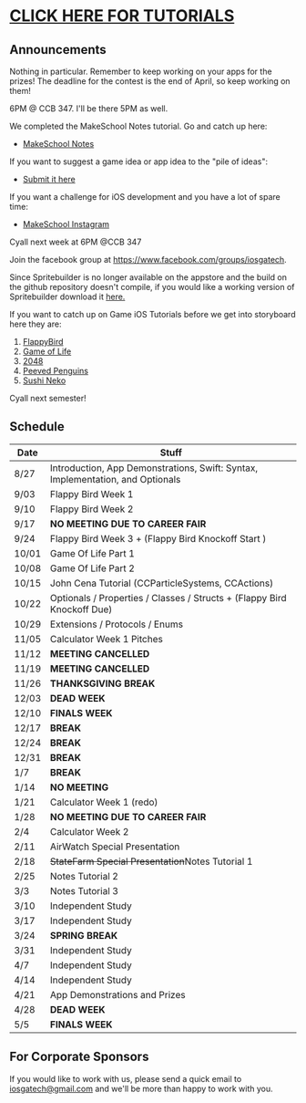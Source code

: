 # [CLICK HERE FOR TUTORIALS](tutorials)
## Announcements
Nothing in particular. Remember to keep working on your apps for the prizes! The deadline for the contest is the end of April, so keep working on them!

6PM @ CCB 347. I'll be there 5PM as well.

We completed the MakeSchool Notes tutorial. Go and catch up here:

- [MakeSchool Notes](https://www.makeschool.com/tutorials/learn-how-to-build-make-school-notes/getting-started)

If you want to suggest a game idea or app idea to the "pile of ideas":

- [Submit it here](https://docs.google.com/forms/d/1BjbHBrdtldlDpZ4R0w1lRvz6DUSEtl5Y1vQ2kQB9jW4/viewform?c=0&w=1)

If you want a challenge for iOS development and you have a lot of spare time:

- [MakeSchool Instagram](https://www.makeschool.com/tutorials/build-a-photo-sharing-app-part-1/getting-started)

Cyall next week at 6PM @CCB 347

Join the facebook group at https://www.facebook.com/groups/iosgatech.

Since Spritebuilder is no longer available on the appstore and the build on the github repository doesn't compile, if you would like a working version of Spritebuilder download it [here.](https://drive.google.com/file/d/0ByZn22RdraGhcVdfaDRuRzg0Nkk/view?usp=sharing)

If you want to catch up on Game iOS Tutorials before we get into storyboard here they are:

1. [FlappyBird](tutorials)
2. [Game of Life](https://www.makeschool.com/tutorials/learn-spritebuilder-by-building-the-game-of-life/what-game-of-life)
3. [2048](https://www.makeschool.com/tutorials/build-your-own-2048-with-spritebuilder-and-swift/getting-started)
4. [Peeved Penguins]( https://www.makeschool.com/tutorials/clone-angry-birds-with-spritebuilder-and-swift/getting-started)
5. [Sushi Neko](https://www.makeschool.com/tutorials/build-a-clone-of-timberman/getting-started)

Cyall next semester!

## Schedule
Date   | Stuff
-------| -------------
8/27   | Introduction, App Demonstrations, Swift: Syntax, Implementation, and Optionals
9/03   | Flappy Bird Week 1
9/10   | Flappy Bird Week 2
9/17   | **NO MEETING DUE TO CAREER FAIR**
9/24   | Flappy Bird Week 3 + (Flappy Bird Knockoff Start )
10/01  | Game Of Life Part 1
10/08  | Game Of Life Part 2
10/15  | John Cena Tutorial (CCParticleSystems, CCActions)
10/22  | Optionals / Properties / Classes / Structs + (Flappy Bird Knockoff Due)
10/29  | Extensions / Protocols / Enums
11/05  | Calculator Week 1 Pitches
11/12  | **MEETING CANCELLED**
11/19  | **MEETING CANCELLED**
11/26  | **THANKSGIVING BREAK**
12/03  | **DEAD WEEK**
12/10  | **FINALS WEEK**
12/17  | **BREAK**
12/24  | **BREAK**
12/31  | **BREAK**
1/7    | **BREAK**
1/14   | **NO MEETING** 
1/21   | Calculator Week 1 (redo)
1/28   | **NO MEETING DUE TO CAREER FAIR** 
2/4    | Calculator Week 2
2/11   | AirWatch Special Presentation 
2/18   | <strike>StateFarm Special Presentation</strike>Notes Tutorial 1 
2/25   | Notes Tutorial 2
3/3    | Notes Tutorial 3
3/10   | Independent Study 
3/17   | Independent Study
3/24   | **SPRING BREAK**
3/31   | Independent Study
4/7    | Independent Study
4/14   | Independent Study
4/21   | App Demonstrations and Prizes
4/28   | **DEAD WEEK**
5/5    | **FINALS WEEK**

## For Corporate Sponsors
If you would like to work with us, please send a quick email to iosgatech@gmail.com and we'll be more than happy to work with you.
